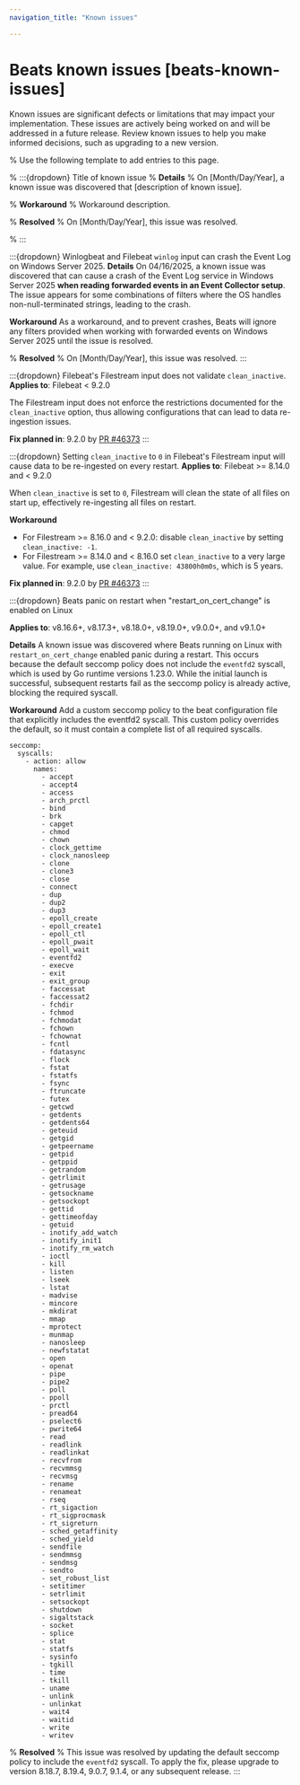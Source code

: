 ```yaml
---
navigation_title: "Known issues"

---
```


# Beats known issues [beats-known-issues]

Known issues are significant defects or limitations that may impact your implementation. These issues are actively being worked on and will be addressed in a future release. Review known issues to help you make informed decisions, such as upgrading to a new version.

% Use the following template to add entries to this page.

% :::{dropdown} Title of known issue
% **Details** 
% On [Month/Day/Year], a known issue was discovered that [description of known issue].

% **Workaround** 
% Workaround description.

% **Resolved**
% On [Month/Day/Year], this issue was resolved.

% :::

:::{dropdown} Winlogbeat and Filebeat `winlog` input can crash the Event Log on Windows Server 2025.
**Details** 
On 04/16/2025, a known issue was discovered that can cause a crash of the Event Log service in Windows Server 2025 **when reading forwarded events in an Event Collector setup**. The issue appears for some combinations of filters where the OS handles non-null-terminated strings, leading to the crash.

**Workaround** 
As a workaround, and to prevent crashes, Beats will ignore any filters provided when working with forwarded events on Windows Server 2025 until the issue is resolved.

% **Resolved**
% On [Month/Day/Year], this issue was resolved.
:::


:::{dropdown} Filebeat's Filestream input does not validate `clean_inactive`.
**Applies to**: Filebeat < 9.2.0

The Filestream input does not enforce the restrictions documented for
the `clean_inactive` option, thus allowing configurations that can
lead to data re-ingestion issues.

**Fix planned in**: 9.2.0 by [PR #46373](https://github.com/elastic/beats/pull/46373)
:::

:::{dropdown} Setting `clean_inactive` to `0` in Filebeat's Filestream input will cause data to be re-ingested on every restart.
**Applies to**: Filebeat >= 8.14.0 and < 9.2.0

When `clean_inactive` is set to `0`, Filestream will clean the state of all files
on start up, effectively re-ingesting all files on restart.

**Workaround**
- For Filestream >= 8.16.0 and < 9.2.0: disable `clean_inactive` by setting `clean_inactive: -1`.
- For Filestream >= 8.14.0 and < 8.16.0 set `clean_inactive` to a very
large value. For example, use `clean_inactive: 43800h0m0s`, which is 5 years.

**Fix planned in**: 9.2.0 by [PR #46373](https://github.com/elastic/beats/pull/46373)
:::

:::{dropdown} Beats panic on restart when "restart_on_cert_change" is enabled on Linux

**Applies to**: v8.16.6+, v8.17.3+, v8.18.0+, v8.19.0+, v9.0.0+, and v9.1.0+

**Details**
A known issue was discovered where Beats running on Linux with `restart_on_cert_change` enabled panic during a restart. This occurs because the default seccomp policy does not include the `eventfd2` syscall, which is used by Go runtime versions 1.23.0. While the initial launch is successful, subsequent restarts fail as the seccomp policy is already active, blocking the required syscall.

**Workaround**
Add a custom seccomp policy to the beat configuration file that explicitly includes the eventfd2 syscall. This custom policy overrides the default, so it must contain a complete list of all required syscalls.
```
seccomp:
  syscalls:
    - action: allow
      names:
        - accept
        - accept4
        - access
        - arch_prctl
        - bind
        - brk
        - capget
        - chmod
        - chown
        - clock_gettime
        - clock_nanosleep
        - clone
        - clone3
        - close
        - connect
        - dup
        - dup2
        - dup3
        - epoll_create
        - epoll_create1
        - epoll_ctl
        - epoll_pwait
        - epoll_wait
        - eventfd2
        - execve
        - exit
        - exit_group
        - faccessat
        - faccessat2
        - fchdir
        - fchmod
        - fchmodat
        - fchown
        - fchownat
        - fcntl
        - fdatasync
        - flock
        - fstat
        - fstatfs
        - fsync
        - ftruncate
        - futex
        - getcwd
        - getdents
        - getdents64
        - geteuid
        - getgid
        - getpeername
        - getpid
        - getppid
        - getrandom
        - getrlimit
        - getrusage
        - getsockname
        - getsockopt
        - gettid
        - gettimeofday
        - getuid
        - inotify_add_watch
        - inotify_init1
        - inotify_rm_watch
        - ioctl
        - kill
        - listen
        - lseek
        - lstat
        - madvise
        - mincore
        - mkdirat
        - mmap
        - mprotect
        - munmap
        - nanosleep
        - newfstatat
        - open
        - openat
        - pipe
        - pipe2
        - poll
        - ppoll
        - prctl
        - pread64
        - pselect6
        - pwrite64
        - read
        - readlink
        - readlinkat
        - recvfrom
        - recvmmsg
        - recvmsg
        - rename
        - renameat
        - rseq
        - rt_sigaction
        - rt_sigprocmask
        - rt_sigreturn
        - sched_getaffinity
        - sched_yield
        - sendfile
        - sendmmsg
        - sendmsg
        - sendto
        - set_robust_list
        - setitimer
        - setrlimit
        - setsockopt
        - shutdown
        - sigaltstack
        - socket
        - splice
        - stat
        - statfs
        - sysinfo
        - tgkill
        - time
        - tkill
        - uname
        - unlink
        - unlinkat
        - wait4
        - waitid
        - write
        - writev
```

% **Resolved**
% This issue was resolved by updating the default seccomp policy to include the `eventfd2` syscall. To apply the fix, please upgrade to version 8.18.7, 8.19.4, 9.0.7, 9.1.4, or any subsequent release.
:::
